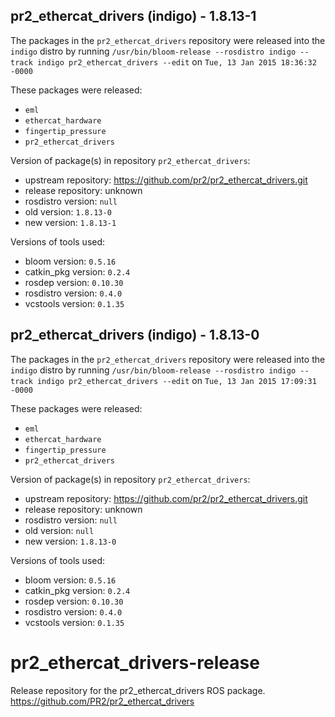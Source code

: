 ## pr2_ethercat_drivers (indigo) - 1.8.13-1

The packages in the `pr2_ethercat_drivers` repository were released into the `indigo` distro by running `/usr/bin/bloom-release --rosdistro indigo --track indigo pr2_ethercat_drivers --edit` on `Tue, 13 Jan 2015 18:36:32 -0000`

These packages were released:
- `eml`
- `ethercat_hardware`
- `fingertip_pressure`
- `pr2_ethercat_drivers`

Version of package(s) in repository `pr2_ethercat_drivers`:
- upstream repository: https://github.com/pr2/pr2_ethercat_drivers.git
- release repository: unknown
- rosdistro version: `null`
- old version: `1.8.13-0`
- new version: `1.8.13-1`

Versions of tools used:
- bloom version: `0.5.16`
- catkin_pkg version: `0.2.4`
- rosdep version: `0.10.30`
- rosdistro version: `0.4.0`
- vcstools version: `0.1.35`


## pr2_ethercat_drivers (indigo) - 1.8.13-0

The packages in the `pr2_ethercat_drivers` repository were released into the `indigo` distro by running `/usr/bin/bloom-release --rosdistro indigo --track indigo pr2_ethercat_drivers --edit` on `Tue, 13 Jan 2015 17:09:31 -0000`

These packages were released:
- `eml`
- `ethercat_hardware`
- `fingertip_pressure`
- `pr2_ethercat_drivers`

Version of package(s) in repository `pr2_ethercat_drivers`:
- upstream repository: https://github.com/pr2/pr2_ethercat_drivers.git
- release repository: unknown
- rosdistro version: `null`
- old version: `null`
- new version: `1.8.13-0`

Versions of tools used:
- bloom version: `0.5.16`
- catkin_pkg version: `0.2.4`
- rosdep version: `0.10.30`
- rosdistro version: `0.4.0`
- vcstools version: `0.1.35`


pr2_ethercat_drivers-release
============================

Release repository for the pr2_ethercat_drivers ROS package. https://github.com/PR2/pr2_ethercat_drivers
